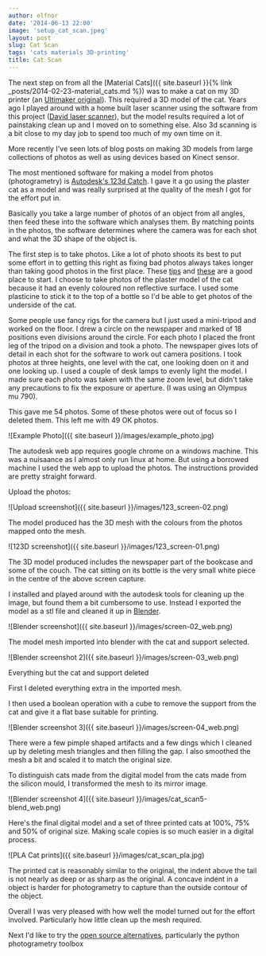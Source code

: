 ```yaml
---
author: elfnor
date: '2014-06-13 22:00'
image: 'setup_cat_scan.jpeg'
layout: post
slug: Cat Scan
tags: 'cats materials 3D-printing'
title: Cat Scan
---
```


The next step on from all the [Material Cats]({{ site.baseurl }}{% link _posts/2014-02-23-material_cats.md %}) was to make a cat on my 3D printer (an [Ultimaker original](https://www.ultimaker.com/)). This required a 3D model of the cat. Years ago I played around with a home built laser scanner using the software from this project ([David laser scanner](http://www.david-3d.com/)), but the model results required a lot of painstaking clean up and I moved on to something else. Also 3d scanning is a bit close to my day job to spend too much of my own time on it.

More recently I\'ve seen lots of blog posts on making 3D models from large collections of photos as well as using devices based on Kinect sensor.

The most mentioned software for making a model from photos (photogrametry) is [Autodesk\'s 123d Catch](http://www.123dapp.com/catch). I gave it a go using the plaster cat as a model and was really surprised at the quality of the mesh I got for the effort put in.

Basically you take a large number of photos of an object from all angles, then feed these into the software which analyses them. By matching points in the photos, the software determines where the camera was for each shot and what the 3D shape of the object is.

The first step is to take photos. Like a lot of photo shoots its best to put some effort in to getting this right as fixing bad photos always takes longer than taking good photos in the first place. These [tips](https://i.materialise.com/blog/entry/guest-blog-deepak-mehta-123dcatch-it-if-you-can) and [these](http://forum.123dapp.com/123d/topics/shooting_tips_for_123d_catch) are a good place to start. I choose to take photos of the plaster model of the cat because it had an evenly coloured non reflective surface. I used some plasticine to stick it to the top of a bottle so I\'d be able to get photos of the underside of the cat.

Some people use fancy rigs for the camera but I just used a mini-tripod and worked on the floor. I drew a circle on the newspaper and marked of 18 positions even divisions around the circle. For each photo I placed the front leg of the tripod on a division and took a photo. The newspaper gives lots of detail in each shot for the software to work out camera positions. I took photos at three heights, one level with the cat, one looking doen on it and one looking up. I used a couple of desk lamps to evenly light the model. I made sure each photo was taken with the same zoom level, but didn\'t take any precautions to fix the exposure or aperture. (I was using an Olympus mu 790).

This gave me 54 photos. Some of these photos were out of focus so I deleted them. This left me with 49 OK photos.

![Example Photo]({{ site.baseurl }}/images/example_photo.jpg)

The autodesk web app requires google chrome on a windows machine. This was a nuisaance as I almost only run linux at home. But using a borrowed machine I used the web app to upload the photos. The instructions provided are pretty straight forward.

Upload the photos:

![Upload screenshot]({{ site.baseurl }}/images/123_screen-02.png)

The model produced has the 3D mesh with the colours from the photos mapped onto the mesh.

![123D screenshot]({{ site.baseurl }}/images/123_screen-01.png)

The 3D model produced includes the newspaper part of the bookcase and some of the couch. The cat sitting on its bottle is the very small white piece in the centre of the above screen capture.

I installed and played around with the autodesk tools for cleaning up the image, but found them a bit cumbersome to use. Instead I exported the model as a stl file and cleaned it up in [Blender](http://www.blender.org).

![Blender screenshot]({{ site.baseurl }}/images/screen-02_web.png)

The model mesh imported into blender with the cat and support selected.

![Blender screenshot 2]({{ site.baseurl }}/images/screen-03_web.png)

Everything but the cat and support deleted

First I deleted everything extra in the imported mesh.

I then used a boolean operation with a cube to remove the support from the cat and give it a flat base suitable for printing.

![Blender screenshot 3]({{ site.baseurl }}/images/screen-04_web.png)

There were a few pimple shaped artifacts and a few dings which I cleaned up by deleting mesh triangles and then filling the gap. I also smoothed the mesh a bit and scaled it to match the original size.

To distinguish cats made from the digital model from the cats made from the silicon mould, I transformed the mesh to its mirror image.

![Blender screenshot 4]({{ site.baseurl }}/images/cat_scan5-blend_web.png)

Here\'s the final digital model and a set of three printed cats at 100%, 75% and 50% of original size. Making scale copies is so much easier in a digital process.

![PLA Cat prints]({{ site.baseurl }}/images/cat_scan_pla.jpg)

The printed cat is reasonably similar to the original, the indent above the tail is not nearly as deep or as sharp as the original. A concave indent in a object is harder for photogrametry to capture than the outside contour of the object.

Overall I was very pleased with how well the model turned out for the effort involved. Particularly how little clean up the mesh required.

Next I\'d like to try the [open source alternatives](http://arc-team-open-research.blogspot.com.br/2012/12/how-to-make-3d-scan-with-pictures-and.html), particularly the python photogrametry toolbox

